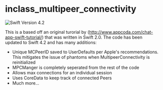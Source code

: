 # inclass_multipeer_connectivity

![Swift Version 4.2](https://img.shields.io/badge/Swift-v4.2-yellow.svg)

This is a based off an original turorial by (http://www.appcoda.com/chat-app-swift-tutorial/) that was written in Swift 2.0. The code has been updated to Swift 4.2 and has many additions:
- Unique MCPeerID saved to UserDefaults per Apple's recommendations. This mitigates the issue of phantoms when MultipeerConnectivity is reinitialized
- MPCManger is completely seperated from the rest of the code
- Allows max connections for an individual session
- Uses CoreData to keep track of connected Peers 
- Much more...
